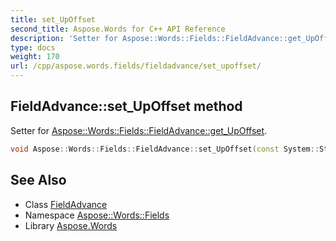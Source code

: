 ```yaml
---
title: set_UpOffset
second_title: Aspose.Words for C++ API Reference
description: 'Setter for Aspose::Words::Fields::FieldAdvance::get_UpOffset.'
type: docs
weight: 170
url: /cpp/aspose.words.fields/fieldadvance/set_upoffset/
---
```

## FieldAdvance::set_UpOffset method


Setter for [Aspose::Words::Fields::FieldAdvance::get_UpOffset](../get_upoffset/).

```cpp
void Aspose::Words::Fields::FieldAdvance::set_UpOffset(const System::String &value)
```

## See Also

* Class [FieldAdvance](../)
* Namespace [Aspose::Words::Fields](../../)
* Library [Aspose.Words](../../../)
